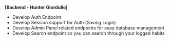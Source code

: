 **[Backend - Hunter Giordullo]**
- Develop Auth Endpoint
- Develop Session support for Auth (Saving Login)
- Develop Admin Panel related endpoints for easy database management
- Develop Search endpoint so you can search through your logged habits
